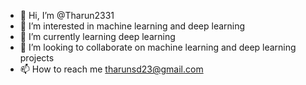 - 👋 Hi, I’m @Tharun2331
- 👀 I’m interested in machine learning and deep learning
- 🌱 I’m currently learning deep learning 
- 💞️ I’m looking to collaborate on machine learning and deep learning projects
- 📫 How to reach me tharunsd23@gmail.com

<!---
Tharun2331/Tharun2331 is a ✨ special ✨ repository because its `README.md` (this file) appears on your GitHub profile.
You can click the Preview link to take a look at your changes.
--->
